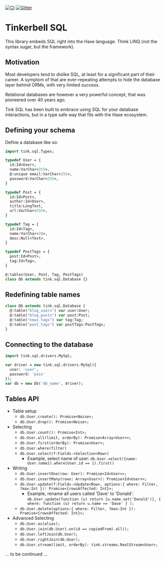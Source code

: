 [![CI](https://github.com/haxetink/tink_sql/workflows/CI/badge.svg)](https://github.com/haxetink/tink_sql/actions)
[![Gitter](https://badges.gitter.im/Join%20Chat.svg)](https://gitter.im/haxetink/public)

# Tinkerbell SQL

This library embeds SQL right into the Haxe language. Think LINQ (not the syntax sugar, but the framework).

## Motivation

Most developers tend to dislike SQL, at least for a significant part of their career. A symptom of that are ever-repeating attempts to hide the database layer behind ORMs, with very limited success.

Relational databases are however a very powerful concept, that was pioneered over 40 years ago.

Tink SQL has been built to embrace using SQL for your database interactions, but in a type safe way that fits with the Haxe ecosystem.

## Defining your schema

Define a database like so:

```haxe
import tink.sql.Types;

typedef User = {
  id:Id<User>,
  name:VarChar<255>,
  @:unique email:VarChar<255>,
  password:VarChar<255>,
}

typedef Post = {
  id:Id<Post>,
  author:Id<User>,
  title:LongText,
  url:VarChar<255>,
}

typedef Tag = {
  id:Id<Tag>,
  name:VarChar<20>,
  desc:Null<Text>,
}

typedef PostTags = {
  post:Id<Post>,
  tag:Id<Tag>,
}

@:tables(User, Post, Tag, PostTags)
class Db extends tink.sql.Database {}
```

## Redefining table names

```haxe
class Db extends tink.sql.Database {
  @:table("blog_users") var user:User;
  @:table("blog_posts") var post:Post;
  @:table("news_tags") var tag:Tag;
  @:table("post_tags") var postTags:PostTags;
}
```

## Connecting to the database

```haxe
import tink.sql.drivers.MySql;

var driver = new tink.sql.drivers.MySql({
  user: 'user',
  password: 'pass'
});
var db = new Db('db_name', driver);
```

## Tables API


 - Table setup
    - `db.User.create(): Promise<Noise>;`
    - `db.User.drop(): Promise<Noise>;`
 - Selecting
    - `db.User.count(): Promise<Int>;`
    - `db.User.all(limit, orderBy): Promise<Array<User>>;`
    - `db.User.first(orderBy): Promise<User>;`
    - `db.User.where(filter)`
    - `db.User.select(f:Fields->Selection<Row>)`
      - Example, select name of user: `db.User.select({name: User.name}).where(User.id == 1).first()`
 - Writing
    - `db.User.insertOne(row: User): Promise<Id<User>>;`
    - `db.User.insertMany(rows: Array<User>): Promise<Id<User>>;`
    - `db.User.update(f:Fields->Update<Row>, options:{ where: Filter, ?max:Int }): Promise<{rowsAffected: Int}>;`
        - Example, rename all users called 'Dave' to 'Donald': `db.User.update(function (u) return [u.name.set('Donald')], { where: function (u) return u.name == 'Dave' } );`
    - `db.User.delete(options:{ where: Filter, ?max:Int }): Promise<{rowsAffected: Int}>;`
 - Advanced Selecting
    - `db.User.as(alias);`
    - `db.User.join(db.User).on(id == copiedFrom).all();`
    - `db.User.leftJoin(db.User);`
    - `db.User.rightJoin(db.User);`
    - `db.User.stream(limit, orderBy): tink.streams.RealStream<User>;`

... to be continued ...
